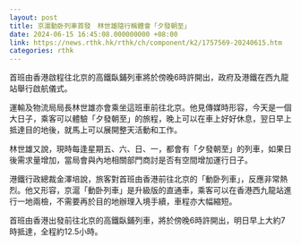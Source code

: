 ```yaml
---
layout: post
title: 京滬動卧列車首發　林世雄隨行稱體會「夕發朝至」
date: 2024-06-15 16:45:08.000000000 +08:00
link: https://news.rthk.hk/rthk/ch/component/k2/1757569-20240615.htm
categories: rthk
---
```


首班由香港啟程往北京的高鐵臥鋪列車將於傍晚6時許開出，政府及港鐵在西九龍站舉行啟航儀式。

運輸及物流局局長林世雄亦會乘坐這班車前往北京。他見傳媒時形容，今天是一個大日子，乘客可以體驗「夕發朝至」的旅程，晚上可以在車上好好休息，翌日早上抵達目的地後，就馬上可以展開整天活動和工作。

林世雄又說，現時每逢星期五、六、日、一，都會有「夕發朝至」的列車，如果日後需求量增加，當局會與內地相關部門商討是否有空間增加運行日子。

港鐵行政總裁金澤培說，旅客對首班由香港前往北京的「動卧列車」，反應非常熱烈。他又形容，京滬「動卧列車」是升級版的直通車，乘客可以在香港西九龍站進行一地兩檢，不需要再於目的地辦理入境手續，車程亦大幅縮短。

首班由香港出發前往北京的高鐵臥鋪列車，將於傍晚6時許開出，明日早上大約7時抵達，全程約12.5小時。
